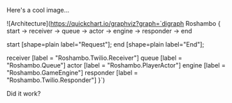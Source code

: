 Here's a cool image...

![Architecture](https://quickchart.io/graphviz?graph=`digraph Roshambo {
  start -> receiver -> queue -> actor -> engine -> responder -> end

  start [shape=plain label="Request"];
  end [shape=plain label="End"];
  
  receiver [label = "Roshambo.Twilio.Receiver"]
  queue [label = "Roshambo.Queue"]
  actor [label = "Roshambo.PlayerActor"]
  engine [label = "Roshambo.GameEngine"]
  responder [label = "Roshambo.Twilio.Responder"]
}`)

Did it work?